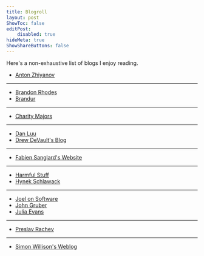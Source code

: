 ```yaml
---
title: Blogroll
layout: post
ShowToc: false
editPost:
    disabled: true
hideMeta: true
ShowShareButtons: false
---
```


Here's a non-exhaustive list of blogs I enjoy reading.

- [Anton Zhiyanov]

---

- [Brandon Rhodes]
- [Brandur]

---

- [Charity Majors]

---

- [Dan Luu]
- [Drew DeVault's Blog]

---

- [Fabien Sanglard's Website]

---

- [Harmful Stuff]
- [Hynek Schlawack]

---

- [Joel on Software]
- [John Gruber]
- [Julia Evans]

---

- [Preslav Rachev]

---

- [Simon Willison's Weblog]

<!-- Blogroll -->

[Anton Zhiyanov]: https://antonz.org/
[Brandon Rhodes]: https://rhodesmill.org/brandon/
[Brandur]: https://brandur.org/
[Charity Majors]: https://charity.wtf
[Dan Luu]: https://danluu.com/
[Drew DeVault's blog]: https://drewdevault.com/
[Fabien Sanglard's website]: https://fabiensanglard.net/
[Harmful stuff]: https://harmful.cat-v.org/
[Hynek Schlawack]: https://hynek.me/
[Joel on software]: https://www.joelonsoftware.com/
[John Gruber]: https://daringfireball.net/
[Julia Evans]: https://jvns.ca/
[Preslav Rachev]: https://preslav.me/
[Simon Willison's weblog]: https://simonwillison.net/
